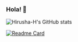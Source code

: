 ### Hola! 👋

<!--
**Hirusha-H/Hirusha-H** is a ✨ _special_ ✨ repository because its `README.md` (this file) appears on your GitHub profile.

Here are some ideas to get you started:

- 🔭 I’m currently student at ... Sri Lanka 🇱🇰
- 🌱 I’m currently learning ... Everything I want! 😅
- 👯 I’m looking to collaborate on ... 😒😑
- 🤔 I’m looking for help with ... Python
- 💬 Ask me about ... 😒🤖😑
- 📫 How to reach me: ... Idk 😂
- 😄 Pronouns: ...
- ⚡ Fun fact: ... I'm a small kid
-->

![Hirusha-H's GitHub stats](https://github-readme-stats.vercel.app/api?username=Hirusha-H&show_icons=true&theme=tokyonight)

[![Readme Card](https://github-readme-stats.vercel.app/api/pin/?username=Hirusha-H&repo=github-readme-stats)](https://github.com/Hirusha-H/github-readme-stats)
